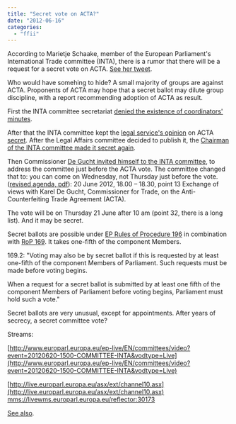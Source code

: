 ```yaml
---
title: "Secret vote on ACTA?"
date: "2012-06-16"
categories: 
  - "ffii"
---
```


According to Marietje Schaake, member of the European Parliament's International Trade committee (INTA), there is a rumor that there will be a request for a secret vote on ACTA. [See her tweet](https://twitter.com/MarietjeD66/status/213904565806972928).

Who would have somehing to hide? A small majority of groups are against ACTA. Proponents of ACTA may hope that a secret ballot may dilute group discipline, with a report recommending adoption of ACTA as result.

First the INTA committee secretariat [denied the existence of coordinators' minutes](http://acta.ffii.org/?p=849).

After that the INTA committee kept the [legal service's opinion](http://acta.ffii.org/?p=992) on ACTA [secret](http://acta.ffii.org/?p=897). After the Legal Affairs committee decided to publish it, the [Chairman of the INTA committee made it secret again](http://acta.ffii.org/?p=1137).

Then Commissioner [De Gucht invited himself to the INTA committee](http://acta.ffii.org/?p=1444), to address the committee just before the ACTA vote. The committee changed that to: you can come on Wednesday, not Thursday just before the vote. ([revised agenda, pdf](http://www.europarl.europa.eu/meetdocs/2009_2014/documents/inta/dv/pe491258v02-00/pe491258v02-00en.pdf)): 20 June 2012, 18.00 – 18.30, point 13 Exchange of views with Karel De Gucht, Commissioner for Trade, on the Anti- Counterfeiting Trade Agreement (ACTA).

The vote will be on Thursday 21 June after 10 am (point 32, there is a long list). And it may be secret.

Secret ballots are possible under [EP Rules of Procedure 196](http://www.euwiki.org/RoP#Rule_196) in combination with [RoP 169](http://www.euwiki.org/RoP#Rule_169). It takes one-fifth of the component Members.

169.2: "Voting may also be by secret ballot if this is requested by at least one-fifth of the component Members of Parliament. Such requests must be made before voting begins.

When a request for a secret ballot is submitted by at least one fifth of the component Members of Parliament before voting begins, Parliament must hold such a vote."

Secret ballots are very unusual, except for appointments. After years of secrecy, a secret committee vote?

Streams:

[http://www.europarl.europa.eu/ep-live/EN/committees/video?event=20120620-1500-COMMITTEE-INTA&vodtype=Live](http://www.europarl.europa.eu/ep-live/EN/committees/video?event=20120620-1500-COMMITTEE-INTA&vodtype=Live)

[http://live.europarl.europa.eu/asx/ext/channel10.asx](http://live.europarl.europa.eu/asx/ext/channel10.asx) [mms://livewms.europarl.europa.eu/reflector:30173]( mms://livewms.europarl.europa.eu/reflector:30173)

[See also](http://acta.ffii.org/?p=1444).
